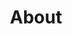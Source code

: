 ---
title: "About"
hero:
  title: "Our Company"
  background_image: "/images/bg/home-2.jpg"
content_blocks:
  - _bookshop_name: "start"
    preheading: "What we are"
    heading: "We are an investment company based in Africa"
    text: "We play an important role in promoting investment opportunities in Africa through tailored, sustainable investment models. We provide investors with a diverse scope of national and international investment opportunities and facilitate those investments by providing clients with services that target their individual needs and exceed their expectations. Led by a strong management and board-of-directors team, we are poised for rapid growth. Our team’s unique experience and insight allows us to discover new short and long terms opportunities and reveal their true potential. We value each opportunity and present the best investments solutions to ensure higher return on investments to our shareholders. With close support from various business sectors, we play a vital and intrinsic role in meeting the needs of African countries."
    image_path: "/images/bg/home-7.jpg"
    button:
      text: "Get started"
      url: "/contact/"
  - _bookshop_name: "numbers"
    sections:
      - title: "Our Strategy"
        text: "llum similique ducimus accusamus laudantium praesentium, impedit quaerat, itaque maxime sunt deleniti voluptas distinctio."
      - title: "Vision"
        text: "llum similique ducimus accusamus laudantium praesentium, impedit quaerat, itaque maxime sunt deleniti voluptas distinctio."
      - title: "Our Mission"
        text: "llum similique ducimus accusamus laudantium praesentium, impedit quaerat, itaque maxime sunt deleniti voluptas distinctio."
  # - _bookshop_name: "counter_dark"
  #   numbers:
  #     - icon: "ti-check"
  #       number: 1730
  #       suffix: "+"
  #       text: "Projects Done"
  #     - icon: "ti-flag"
  #       number: 125
  #       suffix: "M"
  #       text: "Users Worldwide"
  #     - icon: "ti-layers"
  #       number: 39
  #       suffix: ""
  #       text: "Available Countries"
  #     - icon: "ti-medall"
  #       number: 14
  #       suffix: ""
  #       text: "Awards Won"
  - _bookshop_name: "team"
    preheading: "Meet The Team"
    heading: "Expert Team member to get best service"
    people:
      - name: "Kossi Toulassi"
        image: "/images/team/team-6.jpg"
        summary: "Chartered certified Accountant and fellow member of the Association of Chartered and
                  Certified Accountant (ACCA-UK). He is currently finalizing an MBA from the London School of
                  Business and Finance. He has worked both in United Kingdom and Africa. He is also the Head of
                  Finance of the New Partnership for Africa Development, part of Africa Union for the past 7 years.
                  He has over 16 years worth experience dealing with businesses in Africa"
        role: "Managing Director"
        facebook: ""
        twitter: ""
        instagram: ""
        linkedin: ""
      - name: "Zinhle Dlamini"
        image: "/images/team/team-1.jpg"
        role: "Chief Operation Office"
        summary: "A season business woman with over 10 years worth of experience in international trade and since
                  joining the company in 2014 transformed the organization. She is a graduate from University of
                  southern Africa, South Africa"
        facebook: ""
        twitter: ""
        instagram: ""
        linkedin: ""
      - name: "Hippolyte-Fayol Toulassi"
        image: "/images/team/team-3.jpg"
        role: "Software Engineer"
        summary: "Polyglot Software Engineer with demonstrated experience in Web App & API design, Application Support and Site Reliability Engineering. Fintech and Entreprise Systems Integration specialist"
        facebook: ""
        twitter: "fayolt"
        instagram: ""
        linkedin: "fayolt"
---